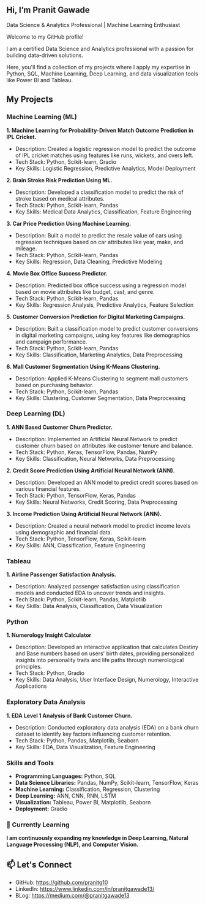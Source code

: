 ## Hi, I’m Pranit Gawade

Data Science & Analytics Professional | Machine Learning Enthusiast

Welcome to my GitHub profile! 

I am a certified Data Science and Analytics professional with a passion for building data-driven solutions. 

Here, you'll find a collection of my projects where I apply my expertise in Python, SQL, Machine Learning, Deep Learning, and data visualization tools like Power BI and Tableau.


## My Projects

### Machine Learning (ML)

****1. Machine Learning for Probability-Driven Match Outcome Prediction in IPL Cricket.****
- Description: Created a logistic regression model to predict the outcome of IPL cricket matches using features like runs, wickets, and overs left.
- Tech Stack: Python, Scikit-learn, Gradio
- Key Skills: Logistic Regression, Predictive Analytics, Model Deployment

****2. Brain Stroke Risk Prediction Using ML.****
- Description: Developed a classification model to predict the risk of stroke based on medical attributes.
- Tech Stack: Python, Scikit-learn, Pandas
- Key Skills: Medical Data Analytics, Classification, Feature Engineering

****3. Car Price Prediction Using Machine Learning.****
- Description: Built a model to predict the resale value of cars using regression techniques based on car attributes like year, make, and mileage.
- Tech Stack: Python, Scikit-learn, Pandas
- Key Skills: Regression, Data Cleaning, Predictive Modeling

****4. Movie Box Office Success Predictor.****
- Description: Predicted box office success using a regression model based on movie attributes like budget, cast, and genre.
- Tech Stack: Python, Scikit-learn, Pandas
- Key Skills: Regression Analysis, Predictive Analytics, Feature Selection

****5. Customer Conversion Prediction for Digital Marketing Campaigns.****
- Description: Built a classification model to predict customer conversions in digital marketing campaigns, using key features like demographics and campaign performance.
- Tech Stack: Python, Scikit-learn, Pandas
- Key Skills: Classification, Marketing Analytics, Data Preprocessing

****6. Mall Customer Segmentation Using K-Means Clustering.****
- Description: Applied K-Means Clustering to segment mall customers based on purchasing behavior.
- Tech Stack: Python, Scikit-learn, Pandas
- Key Skills: Clustering, Customer Segmentation, Data Preprocessing

### Deep Learning (DL)

****1. ANN Based Customer Churn Predictor.****
- Description: Implemented an Artificial Neural Network to predict customer churn based on attributes like customer tenure and balance.
- Tech Stack: Python, Keras, TensorFlow, Pandas, NumPy
- Key Skills: Classification, Neural Networks, Data Preprocessing

****2. Credit Score Prediction Using Artificial Neural Network (ANN).****
- Description: Developed an ANN model to predict credit scores based on various financial features.
- Tech Stack: Python, TensorFlow, Keras, Pandas
- Key Skills: Neural Networks, Credit Scoring, Data Preprocessing

****3. Income Prediction Using Artificial Neural Network (ANN).****
- Description: Created a neural network model to predict income levels using demographic and financial data.
- Tech Stack: Python, TensorFlow, Keras, Scikit-learn
- Key Skills: ANN, Classification, Feature Engineering

### Tableau

****1. Airline Passenger Satisfaction Analysis.****
- Description: Analyzed passenger satisfaction using classification models and conducted EDA to uncover trends and insights.
- Tech Stack: Python, Scikit-learn, Pandas, Matplotlib
- Key Skills: Data Analysis, Classification, Data Visualization

### Python

**1. Numerology Insight Calculator**
- Description: Developed an interactive application that calculates Destiny and Base numbers based on users' birth dates, providing personalized insights into personality traits and life paths through numerological principles.
- Tech Stack: Python, Gradio
- Key Skills: Data Analysis, User Interface Design, Numerology, Interactive Applications

### Exploratory Data Analysis

****1. EDA Level 1 Analysis of Bank Customer Churn.****
- Description: Conducted exploratory data analysis (EDA) on a bank churn dataset to identify key factors influencing customer retention.
- Tech Stack: Python, Pandas, Matplotlib, Seaborn
- Key Skills: EDA, Data Visualization, Feature Engineering


### Skills and Tools
- **Programming Languages:** Python, SQL
- **Data Science Libraries:** Pandas, NumPy, Scikit-learn, TensorFlow, Keras
- **Machine Learning:** Classification, Regression, Clustering
- **Deep Learning:** ANN, CNN, RNN, LSTM
- **Visualization:** Tableau, Power BI, Matplotlib, Seaborn
- **Deployment:** Gradio

### 🌱 Currently Learning
**I am continuously expanding my knowledge in Deep Learning, Natural Language Processing (NLP), and Computer Vision.**

## 📫 Let's Connect
- GitHub: https://github.com/pranitg10
- LinkedIn: https://www.linkedin.com/in/pranitgawade13/
- BLog: https://medium.com/@pranitgawade13







